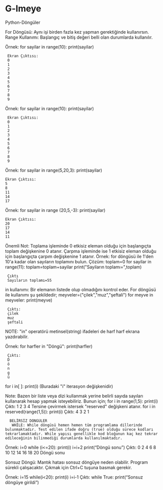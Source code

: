 # G-lmeye
Python-Döngüler

For Döngüsü: Aynı işi birden fazla kez yapman gerektiğinde kullanırsın.
Range Kullanımı: Başlangıç ve bitiş değeri belli olan durumlarda kullanılır.

Örnek:
for sayilar in range(10):
 print(sayilar)

     Ekran Çıktısı:
     0
     1
     2
     3
     4
     5
     6
     7
     8
     9

Örnek:
for sayilar in range(10):
  print(sayilar)
  
     Ekran Çıktısı:
     0
     1
     2
     3
     4
     5
     6
     7
     8
     9

  Örnek:
  for sayilar in range(5,20,3):
    print(sayilar)
    
    Ekran Çıktısı:
    5
    8
    11
    14
    17
    
Örnek:
for sayilar in range (20,5,-3):
  print(sayilar)

    Ekran Çıktısı:
    20
    17
    14
    11

Önemli Not: Toplama işleminde 0 etkisiz eleman olduğu için başlangıçta toplam değişkenine 0 atanır. Çarpma işleminde ise 1 etkisiz eleman olduğu için başlangıçta çarpım değişkenine 1 atanır.
Örnek:
for döngüsü ile 1'den 10'a kadar olan sayıların toplamını bulun.
    Çözüm:
    toplam=0
    for sayilar in range(11):
      toplam=toplam+sayilar
    print("Sayiların toplamı=",toplam)

     Çıktı
     Sayıların toplamı=55

in kullanımı: Bir elemanın listede olup olmadığını kontrol eder. For döngüsü ile kullanımı şu şekildedir;
meyveler=("çilek","muz","şeftali")
for meyve in meyveler:
  print(meyve)
  
     Çıktı:
     çilek
     muz
     şeftali

NOTE: "in" operatörü metinsel(string) ifadeleri de harf harf ekrana yazdırabilir.

Örnek:
for harfler in "Döngü":
  print(harfler)
  
     Çıktı:
     D
     ö
     n
     g
     ü

for i in[  ]:
    print(i)
(Buradaki "i" iterasyon değişkenidir)

Note: Bazen bir liste veya dizi kullanmak yerine belirli sayıda sayıları kullanarak hesap yapmak isteyebiliriz. Bunun için;
 for i in range(1,5):
     print(i)
      Çıktı:
      1
      2
      3
      4
Tersine çevirmek istersek "reserved" değişkeni atanır.
for i in reserved(range(1,5)):
    print(i)
      Çıktı:
      4
      3
      2
      1
      
      BELİRSİZ DÖNGÜLER
       WHİLE: While döngüsü hemen hemen tüm programlama dillerinde bulunmaktadır. Test edilen ifade doğru (true) olduğu sürece kodları tekrarlamaktadır. While yapısı genellikle kod bloğunun kaç kez tekrar edileceğinin bilinmediği durumlarda kullanılmaktadır.
      
Örnek:
i=0
while (i<=20):
 print(i)
 i=i+2
print(“Döngü sonu”)
       Çıktı:
       0
       2
       4
       6
       8
       10
       12
       14
       16
       18
       20
       Döngü sonu
  
Sonsuz Döngü: Mantık hatası sonsuz döngüye neden olabilir. Program sürekli çalışacaktır. Çıkmak için Ctrl+C tuşuna basmak gerekir.

Örnek:
i=15
while(i<20):
  print(i)
  i=i-1
       Çıktı:
       while True:
         print(“Sonsuz döngüye girildi”)
